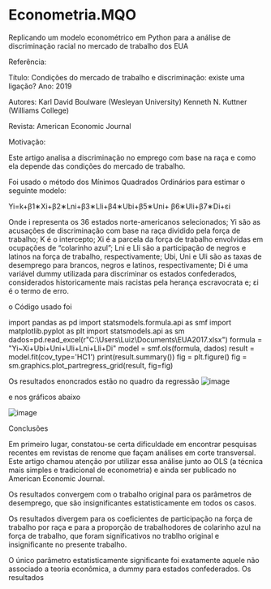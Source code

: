 # Econometria.MQO
Replicando um modelo econométrico em Python para a análise de discriminação racial no mercado de trabalho dos EUA

Referência:

Título: Condições do mercado de trabalho e discriminação: existe uma ligação?
Ano: 2019

Autores: Karl David Boulware (Wesleyan University) Kenneth N. Kuttner (Williams College)

Revista: American Economic Journal

Motivação:

Este artigo analisa a discriminação no emprego com base na raça e como ela depende das condições do mercado de trabalho.

Foi usado o método dos Mínimos Quadrados Ordinários para estimar o seguinte modelo:

Yi=k+β1∗Xi+β2∗Lni+β3∗Lli+β4∗Ubi+β5∗Uni+ β6∗Uli+β7∗Di+εi

Onde i representa os 36 estados norte-americanos selecionados; Yi são as acusações de discriminação com base na raça dividido pela força de trabalho; K é o intercepto; Xi é a parcela da força de trabalho envolvidas em ocupações de “colarinho azul”; Lni e Lli são a participação de negros e latinos na força de trabalho, respectivamente; Ubi, Uni e Uli são as taxas de desemprego para brancos, negros e latinos, respectivamente; Di é uma variável dummy utilizada para discriminar os estados confederados, considerados historicamente mais racistas pela herança escravocrata e; εi é o termo de erro.

o Código usado foi

import pandas as pd
import statsmodels.formula.api as smf
import matplotlib.pyplot as plt
import statsmodels.api as sm
dados=pd.read_excel(r"C:\Users\Luiz\Documents\EUA2017.xlsx")
formula = "Yi~Xi+Ubi+Uni+Uli+Lni+Lli+Di"
model = smf.ols(formula, dados)
result = model.fit(cov_type='HC1')
print(result.summary())
fig = plt.figure()
fig = sm.graphics.plot_partregress_grid(result, fig=fig)

Os resultados enoncrados estão no quadro da regressão
![image](https://github.com/Luiz-Fernando-Oliveira/Econometria.MQO/assets/156798656/114f02ea-6236-475a-9de3-2e8454172f10)


e nos gráficos abaixo

![image](https://github.com/Luiz-Fernando-Oliveira/Econometria.MQO/assets/156798656/04987238-43c7-455e-b7b7-f4c844a27e89)

Conclusões

Em primeiro lugar, constatou-se certa dificuldade em encontrar pesquisas recentes em revistas de renome que façam análises em corte transversal. Este artigo chamou atenção por utilizar essa análise junto ao OLS (a técnica mais simples e tradicional de econometria) e ainda ser publicado no American Economic Journal.

Os resultados convergem com o trabalho original para os parâmetros de desemprego, que são insignificantes estatisticamente em todos os casos.

Os resultados divergem para os coeficientes de participação na força de trabalho por raça e para a proporção de trabalhodores de colarinho azul na força de trabalho, que foram significativos no trablho original e insignificante no presente trabalho.

O único parâmetro estatisticamente significante foi exatamente aquele não associado a teoria econômica, a dummy para estados confederados.
Os resultados 

